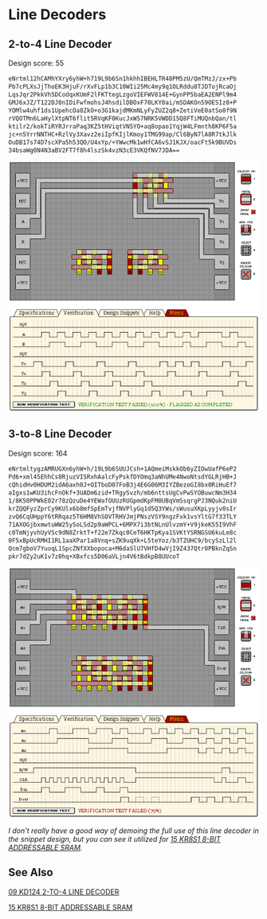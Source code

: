 # Line Decoders

## 2-to-4 Line Decoder

Design score: 55

```
eNrtml12hCAMhYXry6yhW+h719L9b6Sn1hkhhIBEHLTR48PM5zU/QmTMzJ/zx+Pb
Pb7cPLXsJjThoEK3HjuF/rXvFLp1b3C10WIi25Mc4my9q1OLRddu8TJDTojRcaOj
LqsJqr2PkkVh5DCodqxKUmF2lFKTtegLzgoVIEFWV014E+GynPP5baEA2ENPl9m4
GMJ6xJZ/T122DJ0nIDiFwfmohsJ4hsdilDBOxF70LKY0ai/m5DAKOn59OESIz8+P
YOMlw4uhf1ds1UpehcOa8ZkO+o3G1kajdMKmNLyFyZUZ2q8+ZetiVeE0atSo0f9N
rVQOTMn6LaHylXtpNT6flit5RVqKF0KucJxW57NRK5VWDD15Q8FTiMUQnbQan/tl
ktilr2/kokTiRYRJrraPaq3KZ5tHViqtVN5YO+aq8opao1YqjW4LFmnth8KP6F5a
jc+n5YrrNNTHC+RzlVy3Xavz2eiIpfKIjlKmoy1TMG99ap/Cl6ByN7lA8R7tkJlk
OuDB17s74D7scXPa5h53QO/U4xYp/+YWwcMk1wHfCA6vSJ1KJX/oacFt5k9BUVDs
34bsaWg0N4N3aBV2FT7f8h4lszSk4vzN3cE3VKQfNV7JDA==
```

![2-4 Decoder](./assets/line-decoder-2-4.png)

## 3-to-8 Line Decoder

Design score: 164

```
eNrtmltygzAMRUGXn6yhW+h/19L9b6SUUJCsh+1AQmeiMskkOb6yZIOwUafP6eP2
Pd6+xml45EhhCs8RjuzVISRxhAalcFyPskfDYOmq3aNhUMe4NwoNtsdYGLRjHB+J
cQhidHv0HDUM2idA6axh0J+OITboD07FoB3j4E6G06M3IYZBezoGI8bx0RiHuEf7
aIgxs1wKU3ihcFnOkf+3UADm6zid+TRgySvzh/mb6nttsUgCvPwSYOBuwcNm3H34
1/8K50PPWkE02r78zQzuDe4YEWafOUUzRUGpmdKpFM0UBqVmSsqrgPJ3NQuk2niU
krZQQFyzZprCy9KUlx6b8mfSpEmTvjfNVPlyGq1d5Q3YWs/sWusuXKpLyyjv0sIr
zvQ6CqUHppY6tRRqaz5T6HM8VhSOVTRHVJmjPNszVSY9ngzFxk1vsYltG7f33TLY
71AXOGjbxmwtuWW25ySoLSd2p9aWPCL+6MPX7i3btNLnUlvzmY+V9jkeK55I9VhF
c0TmNjyvhUyVSc9dN8ZrktT+f22e7Zkqc0CeT6HKTpKya1SVKtYSRNGSU6kuLe8c
0F5xBpUcRMHI1RL1aaXPar1a8Vnq+sZK9uqXk+L5teYoz/b3TZUHC9/bcySzLl2l
Qcm7gboV7YuoqL1SpcZNfXXbopoca+M6daSlU7VHfD4wVjI9Z437Qtr0PBknZqSn
pkr7dZy2uK1v7z0hq+XBxfcs5D06aVLjn4V6tBdkpB8UUcoT
```

![3-8 Decoder](./assets/line-decoder-3-8.png)

*I don't really have a good way of demoing the full use of this line decoder in the snippet
design, but you can see it utilized for
[15 KR8S1 8-BIT ADDRESSABLE SRAM](/levels/15%20KR8S1%208-BIT%20ADDRESSABLE%20SRAM.md).*

## See Also

[09 KD124 2-TO-4 LINE DECODER](/levels/09%20KD124%202-TO-4%20LINE%20DECODER.md)

[15 KR8S1 8-BIT ADDRESSABLE SRAM](/levels/15%20KR8S1%208-BIT%20ADDRESSABLE%20SRAM.md)
